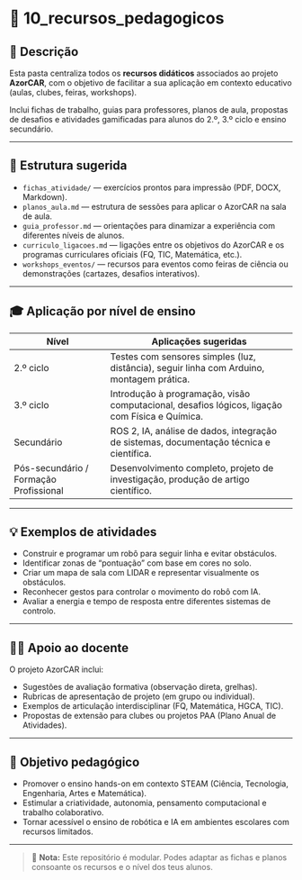 
# 📁 10_recursos_pedagogicos

## 📌 Descrição
Esta pasta centraliza todos os **recursos didáticos** associados ao projeto **AzorCAR**, com o objetivo de facilitar a sua aplicação em contexto educativo (aulas, clubes, feiras, workshops).

Inclui fichas de trabalho, guias para professores, planos de aula, propostas de desafios e atividades gamificadas para alunos do 2.º, 3.º ciclo e ensino secundário.

---

## 📂 Estrutura sugerida

- `fichas_atividade/` — exercícios prontos para impressão (PDF, DOCX, Markdown).
- `planos_aula.md` — estrutura de sessões para aplicar o AzorCAR na sala de aula.
- `guia_professor.md` — orientações para dinamizar a experiência com diferentes níveis de alunos.
- `curriculo_ligacoes.md` — ligações entre os objetivos do AzorCAR e os programas curriculares oficiais (FQ, TIC, Matemática, etc.).
- `workshops_eventos/` — recursos para eventos como feiras de ciência ou demonstrações (cartazes, desafios interativos).

---

## 🎓 Aplicação por nível de ensino

| Nível | Aplicações sugeridas |
|-------|----------------------|
| 2.º ciclo | Testes com sensores simples (luz, distância), seguir linha com Arduino, montagem prática. |
| 3.º ciclo | Introdução à programação, visão computacional, desafios lógicos, ligação com Física e Química. |
| Secundário | ROS 2, IA, análise de dados, integração de sistemas, documentação técnica e científica. |
| Pós-secundário / Formação Profissional | Desenvolvimento completo, projeto de investigação, produção de artigo científico. |

---

## 💡 Exemplos de atividades

- Construir e programar um robô para seguir linha e evitar obstáculos.
- Identificar zonas de “pontuação” com base em cores no solo.
- Criar um mapa de sala com LIDAR e representar visualmente os obstáculos.
- Reconhecer gestos para controlar o movimento do robô com IA.
- Avaliar a energia e tempo de resposta entre diferentes sistemas de controlo.

---

## 🧑‍🏫 Apoio ao docente

O projeto AzorCAR inclui:
- Sugestões de avaliação formativa (observação direta, grelhas).
- Rubricas de apresentação de projeto (em grupo ou individual).
- Exemplos de articulação interdisciplinar (FQ, Matemática, HGCA, TIC).
- Propostas de extensão para clubes ou projetos PAA (Plano Anual de Atividades).

---

## 🎯 Objetivo pedagógico

- Promover o ensino hands-on em contexto STEAM (Ciência, Tecnologia, Engenharia, Artes e Matemática).
- Estimular a criatividade, autonomia, pensamento computacional e trabalho colaborativo.
- Tornar acessível o ensino de robótica e IA em ambientes escolares com recursos limitados.

---

> 📎 **Nota:** Este repositório é modular. Podes adaptar as fichas e planos consoante os recursos e o nível dos teus alunos.

